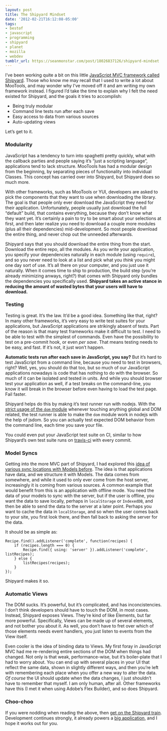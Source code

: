 ```yaml
---
layout: post
title: The Shipyard Mindset
date: '2012-02-21T16:12:08-05:00'
tags:
- bestof
- javascript
- programming
- shipyard
- planet
- mozilla
- webdev
tumblr_url: https://seanmonstar.com/post/18026837126/shipyard-mindset
---
```

I’ve been working quite a bit on this little [JavaScript MVC framework called Shipyard](http://seanmonstar.com/blog/2011-09-19-what-is-shipyard/). Those who know me may recall that I used to write a lot about MooTools, and may wonder why I’ve moved off it and am writing my own framework instead. I figured I’d take the time to explain why I felt the need existed for Shipyard, and the goals it tries to accomplish:

- Being truly modular
- Command line tests run after each save
- Easy access to data from various sources
- Auto-updating views

Let’s get to it.

### Modularity

JavaScript has a tendency to turn into spaghetti pretty quickly, what with the callback parties and people saying it’s “just a scripting language”, applications tend to lack structure. MooTools has had a modular design from the beginning, by separating pieces of functionality into individual Classes. This concept has carried over into Shipyard, but Shipyard does so much more.

With other frameworks, such as MooTools or YUI, developers are asked to pick the components that they want to use when downloading the library. The goal is that people only ever download the JavaScript they need for their application. Unfortunately, people usually just download the full “default” build, that contains everything, because they don’t know what they want yet. It’s certainly a pain to try to be smart about your selections at first, and then later realize you need to download a couple more modules (plus all their dependencies) mid-development. So most people download the entire thing, and never chop out the unneeded afterwards.

Shipyard says that you should download the entire thing from the start. Download the entire repo, all the modules. As you write your application, you specify your dependencies naturally in each module (using `require`), and so you never need to look at a list and pick what you _think_ you might one day sort of use. It’s all there on your computer, and you just use it naturally. When it comes time to ship to production, the build step (you’re already minimizing anways, right?) that comes with Shipyard only bundles the dependencies you specifically used. **Shipyard takes an active stance in reducing the amount of wasted bytes that your users will have to download.**

### Testing

Testing is great. It’s the law. It’d be a good idea. Something like that, right? In many other frameworks, it’s very easy to write test suites for your applications, but JavaScript applications are strikingly absent of tests. Part of the reason is that many test frameworks make it difficult to test. I need to be able to test with the simplest of commands. Even have the possibility to test on a pre-commit hook, or even _per save_. That means testing needs to be easy, and fast. If it’s not, it just won’t happen.

**Automatic tests run after each save in JavaScript, you say?** But it’s hard to test JavaScript from a command line, because you need to test in browsers, right? Well, yes, you should do that too, but so much of our JavaScript applications nowadays is code that has nothing to do with the browser. So much of it can be isolated and tested in units. And while you should browser test your application as well, if a test breaks on the command-line, you know it will break in the browser before even having to load the test page. Fail faster.

Shipyard helps do this by makng it’s test runner run with nodejs. With the [strict usage of the `dom` module](https://github.com/seanmonstar/Shipyard/blob/master/doc/topics/dom.md) whenever touching anything global and DOM related, the test runner is able to make the `dom` module work in nodejs with the help of jsdom. So you can actually test expected DOM behavior from the command line, each time you save your file.

You could even put your JavaScript test suite on CI, similar to how Shipyard’s own test suite runs on [travis-ci](http://travis-ci.org/#!/seanmonstar/Shipyard) with every commit.

### Model Syncs

Getting into the more MVC part of Shipyard, I had explored this [idea of various sync locations with Models before](http://seanmonstar.com/blog/2010-08-25-mvc-in-mootools-models/). The idea is that applications have data, and we structure it with Models. The data comes from somewhere, and while it used to only ever come from the host server, increasingly it is coming from various sources. A common example that would benefit from this is an application with offline mode. You need the data of your models to sync with the server, but if the user is offline, you want the data to save locally, perhaps in `localStorage` or `IndexedDB`, and then be able to send the data to the server at a later point. Perhaps you want to cache the data in `localStorage`, and so when the user comes back to your site, you first look there, and then fall back to asking the server for the data.

It should be as simple as:

    Recipe.find().addListener('complete', function(recipes) {
        if (recipes.length === 0) {
            Recipe.find({ using: 'server' }).addListener('complete', listRecipes);
        } else {
            listRecipes(recipes);
        }
    });

Shipyard makes it so.

### Automatic Views

The DOM sucks. It’s powerful, but it’s complicated, and has inconcistencies. I don’t think developers should have to touch the DOM, in most cases. Instead, Shipyard exposes Views. They’re kind of like Elements, but far more powerful. Specifically, Views can be made up of several elements, and not bother you about it. As well, you don’t have to fret over which of those elements needs event handlers, you just listen to events from the View itself.

Even cooler is the idea of binding data to Views. My first foray in JavaScript MVC had me re-rendering entire sections of the DOM when things had changed. Not only is that weak, performance-wise, but it’s boiler-plate that I had to worry about. You can end up with several places in your UI that reflect the same data, shown in slightly different ways, and then you’re left with remembering each place when you offer a new way to alter the data. _Of course_ the UI should update when the data changes, I just shouldn’t have to remember that myself. I am only human, after all. Other frameworks have this (I met it when using Adobe’s Flex Builder), and so does Shipyard.

### Choo-choo

If you were nodding when reading the above, then [get on the Shipyard train](https://github.com/seanmonstar/Shipyard). Development continues strongly, it already powers a [big application](https://builder.addons.mozilla.org), and I hope it works out for you.

